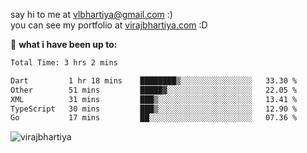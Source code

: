 say hi to me at [vlbhartiya@gmail.com](mailto:vlbhartiya@gmail.com) :)<br/>
you can see my portfolio at [virajbhartiya.com](https://virajbhartiya.com) :D<br/>


🚀 **what i have been up to:**

<!--START_SECTION:waka-->

```txt
Total Time: 3 hrs 2 mins

Dart         1 hr 18 mins    ████████▒░░░░░░░░░░░░░░░░   33.30 %
Other        51 mins         █████▓░░░░░░░░░░░░░░░░░░░   22.05 %
XML          31 mins         ███▒░░░░░░░░░░░░░░░░░░░░░   13.41 %
TypeScript   30 mins         ███▒░░░░░░░░░░░░░░░░░░░░░   12.90 %
Go           17 mins         ██░░░░░░░░░░░░░░░░░░░░░░░   07.36 %
```

<!--END_SECTION:waka-->

<p align="left"> <img src="https://komarev.com/ghpvc/?username=virajbhartiya&color=blue" alt="virajbhartiya" /> </p>
